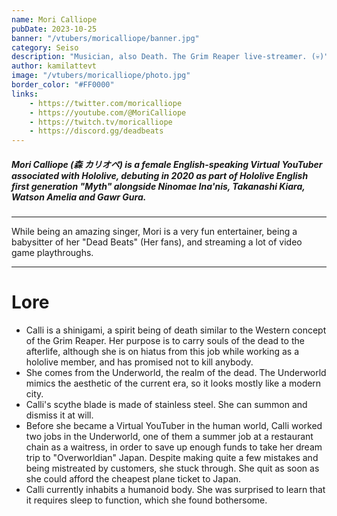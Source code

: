 ```yaml
---
name: Mori Calliope
pubDate: 2023-10-25
banner: "/vtubers/moricalliope/banner.jpg"
category: Seiso
description: "Musician, also Death. The Grim Reaper live-streamer. (💀)"
author: kamilattevt
image: "/vtubers/moricalliope/photo.jpg"
border_color: "#FF0000"
links: 
    - https://twitter.com/moricalliope
    - https://youtube.com/@MoriCalliope
    - https://twitch.tv/moricalliope
    - https://discord.gg/deadbeats
---
```


##### Mori Calliope (森 カリオペ) is a female English-speaking Virtual YouTuber associated with Hololive, debuting in 2020 as part of Hololive English first generation "Myth" alongside Ninomae Ina'nis, Takanashi Kiara, Watson Amelia and Gawr Gura.
--- 
While being an amazing singer, <!-- 
My Idol too :p
 -Kami
--> 
Mori is a very fun entertainer, being a babysitter of her "Dead Beats" (Her fans), <!-- 
Us :3
-Kami
-->and streaming a lot of video game playthroughs. 

---

# Lore
- Calli is a shinigami, a spirit being of death similar to the Western concept of the Grim Reaper. Her purpose is to carry souls of the dead to the afterlife, although she is on hiatus from this job while working as a hololive member, and has promised not to kill anybody.
- She comes from the Underworld, the realm of the dead. The Underworld mimics the aesthetic of the current era, so it looks mostly like a modern city.
- Calli's scythe blade is made of stainless steel. She can summon and dismiss it at will.
- Before she became a Virtual YouTuber in the human world, Calli worked two jobs in the Underworld, one of them a summer job at a restaurant chain as a waitress, in order to save up enough funds to take her dream trip to "Overworldian" Japan. Despite making quite a few mistakes and being mistreated by customers, she stuck through. She quit as soon as she could afford the cheapest plane ticket to Japan.
- Calli currently inhabits a humanoid body. She was surprised to learn that it requires sleep to function, which she found bothersome.
